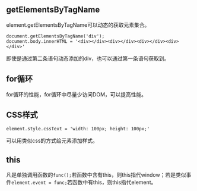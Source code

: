 ## getElementsByTagName ##

element.getElementsByTagName可以动态的获取元素集合。

	document.getElementsByTagName('div');
	document.body.innerHTML = '<div></div><div></div><div></div><div></div>'

即使是通过第二条语句动态添加的div，也可以通过第一条语句获取到。

## for循环 ##

for循环的性能，for循环中尽量少访问DOM，可以提高性能。

## CSS样式 ##

	element.style.cssText = 'width: 100px; height: 100px;'

可以用类似css的方式给元素添加样式。

## this ##

凡是单独调用函数的`func();`若函数中含有this，则this指代window；若是类似事件`element.event = func;`若函数中有this，则this指代element。